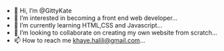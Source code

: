 - 👋 Hi, I’m @GittyKate
- 👀 I’m interested in becoming a front end web developer...
- 🌱 I’m currently learning HTML,CSS and Javascript...
- 💞️ I’m looking to collaborate on creating my own website from scratch...
- 📫 How to reach me khaye.halili@gmail.com...

<!---
GittyKate/GittyKate is a ✨ special ✨ repository because its `README.md` (this file) appears on your GitHub profile.
You can click the Preview link to take a look at your changes.
--->
